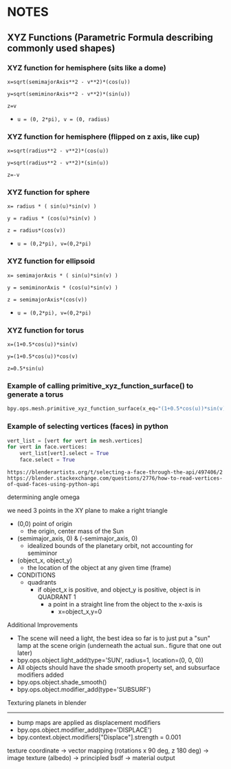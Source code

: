 # NOTES

## XYZ Functions (Parametric Formula describing commonly used shapes)

### XYZ function for hemisphere (sits like a dome)

`x=sqrt(semimajorAxis**2 - v**2)*(cos(u))`

`y=sqrt(semiminorAxis**2 - v**2)*(sin(u))`

`z=v`

* `u = (0, 2*pi), v = (0, radius)`
  
### XYZ function for hemisphere (flipped on z axis, like cup)

`x=sqrt(radius**2 - v**2)*(cos(u))`

`y=sqrt(radius**2 - v**2)*(sin(u))`

`z=-v`

### XYZ function for sphere

`x= radius * ( sin(u)*sin(v) )`

`y = radius * (cos(u)*sin(v) )`

`z = radius*(cos(v))`

* `u = (0,2*pi), v=(0,2*pi)`

### XYZ function for ellipsoid

`x= semimajorAxis * ( sin(u)*sin(v) )`

`y = semiminorAxis * (cos(u)*sin(v) )`

`z = semimajorAxis*(cos(v))`

* `u = (0,2*pi), v=(0,2*pi)`

### XYZ function for torus

`x=(1+0.5*cos(u))*sin(v)`

`y=(1+0.5*cos(u))*cos(v)`

`z=0.5*sin(u)`

### Example of calling primitive_xyz_function_surface() to generate a torus

```python
bpy.ops.mesh.primitive_xyz_function_surface(x_eq="(1+0.5*cos(u))*sin(v)", y_eq="(1+0.5*cos(u))*cos(v)", z_eq="0.5*sin(u)", range_u_min=0, range_u_max=6.28319, range_u_step=32, wrap_u=False, range_v_min=0, range_v_max=6.28319, range_v_step=128, wrap_v=False, close_v=False, n_eq=1, a_eq="0", b_eq="0", c_eq="0", f_eq="0", g_eq="0", h_eq="0")
```

### Example of selecting vertices (faces) in python 

```python
vert_list = [vert for vert in mesh.vertices]
for vert in face.vertices:
    vert_list[vert].select = True
    face.select = True
```

```shell
https://blenderartists.org/t/selecting-a-face-through-the-api/497406/2
https://blender.stackexchange.com/questions/2776/how-to-read-vertices-of-quad-faces-using-python-api
```

determining angle omega

we need 3 points in the XY plane to make a right triangle

* (0,0) point of origin
  * the origin, center mass of the Sun
* (semimajor_axis, 0) & (-semimajor_axis, 0)
  * idealized bounds of the planetary orbit, not accounting for semiminor
* (object_x, object_y)
  * the location of the object at any given time (frame)
* CONDITIONS
  * quadrants
    * if object_x is positive, and object_y is positive, object is in QUADRANT 1
      * a point in a straight line from the object to the x-axis is
        * x=object_x,y=0


Additional Improvements

* The scene will need a light, the best idea so far is to just put a "sun" lamp at the scene origin (underneath the actual sun.. figure that one out later)
* bpy.ops.object.light_add(type='SUN', radius=1, location=(0, 0, 0))
* All objects should have the shade smooth property set, and subsurface modifiers added
* bpy.ops.object.shade_smooth()
* bpy.ops.object.modifier_add(type='SUBSURF')


Texturing planets in blender

---


* bump maps are applied as displacement modifiers
* bpy.ops.object.modifier_add(type='DISPLACE')
* bpy.context.object.modifiers["Displace"].strength = 0.001

texture coordinate -> vector mapping (rotations x 90 deg, z 180 deg) -> image texture (albedo) -> principled bsdf -> material output 
